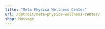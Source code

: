 ```yaml
---
title: "Meta Physica Wellness Center"
url: /detroit/meta-physica-wellness-center/
shop: Massage
---
```

